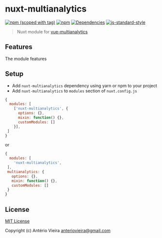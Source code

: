 # nuxt-multianalytics
[![npm (scoped with tag)](https://img.shields.io/npm/v/nuxt-multianalytics/latest.svg?style=flat-square)](https://npmjs.com/package/nuxt-multianalytics)
[![npm](https://img.shields.io/npm/dt/nuxt-multianalytics.svg?style=flat-square)](https://npmjs.com/package/nuxt-multianalytics)
[![Dependencies](https://david-dm.org/anteriovieira/nuxt-multianalytics/status.svg?style=flat-square)](https://david-dm.org/anteriovieira/nuxt-multianalytics)
[![js-standard-style](https://img.shields.io/badge/code_style-standard-brightgreen.svg?style=flat-square)](http://standardjs.com)

> Nuxt module for [vue-multianalytics](https://github.com/Glovo/vue-multianalytics)

## Features

The module features

## Setup
- Add `nuxt-multianalytics` dependency using yarn or npm to your project
- Add `nuxt-multianalytics` to `modules` section of `nuxt.config.js`

```js
{
  modules: [
    ['nuxt-multianalytics', {
      options: {},
      mixin: function() {},
      customModules: []
    }],
 ]
}
```

or

```js
{
  modules: [
    'nuxt-multianalytics',
 ],
 multianalytics: {
   options: {},
   mixin: function() {},
   customModules: []
 }
}
```

## License

[MIT License](./LICENSE)

Copyright (c) Antério Vieira <anteriovieira@gmail.com>
